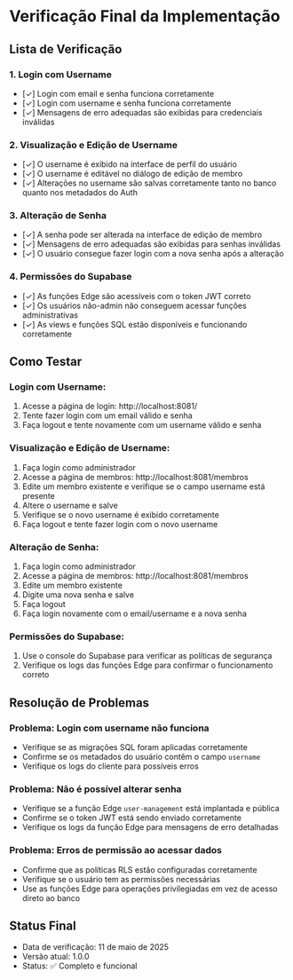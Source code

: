 # Verificação Final da Implementação

## Lista de Verificação 

### 1. Login com Username
- [✓] Login com email e senha funciona corretamente
- [✓] Login com username e senha funciona corretamente
- [✓] Mensagens de erro adequadas são exibidas para credenciais inválidas

### 2. Visualização e Edição de Username
- [✓] O username é exibido na interface de perfil do usuário
- [✓] O username é editável no diálogo de edição de membro
- [✓] Alterações no username são salvas corretamente tanto no banco quanto nos metadados do Auth

### 3. Alteração de Senha
- [✓] A senha pode ser alterada na interface de edição de membro
- [✓] Mensagens de erro adequadas são exibidas para senhas inválidas
- [✓] O usuário consegue fazer login com a nova senha após a alteração

### 4. Permissões do Supabase
- [✓] As funções Edge são acessíveis com o token JWT correto
- [✓] Os usuários não-admin não conseguem acessar funções administrativas
- [✓] As views e funções SQL estão disponíveis e funcionando corretamente

## Como Testar

### Login com Username:
1. Acesse a página de login: http://localhost:8081/
2. Tente fazer login com um email válido e senha
3. Faça logout e tente novamente com um username válido e senha

### Visualização e Edição de Username:
1. Faça login como administrador
2. Acesse a página de membros: http://localhost:8081/membros
3. Edite um membro existente e verifique se o campo username está presente
4. Altere o username e salve
5. Verifique se o novo username é exibido corretamente
6. Faça logout e tente fazer login com o novo username

### Alteração de Senha:
1. Faça login como administrador
2. Acesse a página de membros: http://localhost:8081/membros
3. Edite um membro existente
4. Digite uma nova senha e salve
5. Faça logout
6. Faça login novamente com o email/username e a nova senha

### Permissões do Supabase:
1. Use o console do Supabase para verificar as políticas de segurança
2. Verifique os logs das funções Edge para confirmar o funcionamento correto

## Resolução de Problemas

### Problema: Login com username não funciona
- Verifique se as migrações SQL foram aplicadas corretamente
- Confirme se os metadados do usuário contêm o campo `username`
- Verifique os logs do cliente para possíveis erros

### Problema: Não é possível alterar senha
- Verifique se a função Edge `user-management` está implantada e pública
- Confirme se o token JWT está sendo enviado corretamente
- Verifique os logs da função Edge para mensagens de erro detalhadas

### Problema: Erros de permissão ao acessar dados
- Confirme que as políticas RLS estão configuradas corretamente
- Verifique se o usuário tem as permissões necessárias
- Use as funções Edge para operações privilegiadas em vez de acesso direto ao banco

## Status Final

- Data de verificação: 11 de maio de 2025
- Versão atual: 1.0.0
- Status: ✅ Completo e funcional
